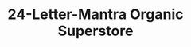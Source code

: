 ---
title: "24-Letter-Mantra Organic Superstore"
url: /hyderabad/24-letter-mantra-organic-superstore/
shop: Supermarkt
---